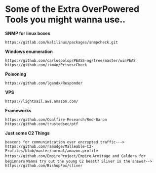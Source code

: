 <h1>Some of the Extra OverPowered Tools you might wanna use..</h1>



**SNMP for linux boxes**

`https://gitlab.com/kalilinux/packages/snmpcheck.git`

**Windows enumeration**

`https://github.com/carlospolop/PEASS-ng/tree/master/winPEAS`
`https://github.com/itm4n/PrivescCheck`

**Poisoning**

`https://github.com/lgandx/Responder`

**VPS**

`https://lightsail.aws.amazon.com/`

**Frameworks**

`https://github.com/Coalfire-Research/Red-Baron`
`https://github.com/trustedsec/ptf`

**Just some C2 Things**

`beacons for communinication over encrypted traffic---> https://github.com/rsmudge/Malleable-C2-Profiles/blob/master/normal/amazon.profile`
`https://github.com/EmpireProject/Empire`
`Armitage and Caldera for beginners`
`Wanna try out the young C2 beast? Sliver is the answer--> https://github.com/BishopFox/sliver`




